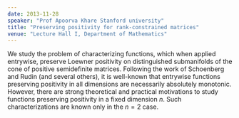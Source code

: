 ```yaml
---
date: 2013-11-28
speaker: "Prof Apoorva Khare Stanford university"
title: "Preserving positivity for rank-constrained matrices"
venue: "Lecture Hall I, Department of Mathematics"
---
```

We study the problem of characterizing functions, which when applied
entrywise, preserve Loewner positivity on distinguished submanifolds of
the cone of positive semidefinite matrices. Following the work of
Schoenberg and Rudin (and several others), it is well-known that entrywise
functions preserving positivity in all dimensions are necessarily
absolutely monotonic. However, there are strong theoretical and practical
motivations to study functions preserving positivity in a fixed dimension
$n$. Such characterizations are known only in the $n=2$ case.

